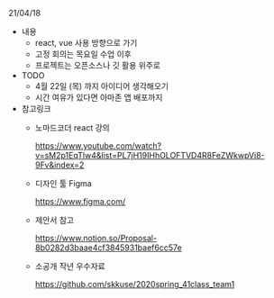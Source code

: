 21/04/18
- 내용
  - react, vue 사용 방향으로 가기
  - 고정 회의는 목요일 수업 이후
  - 프로젝트는 오픈소스나 깃 활용 위주로
- TODO
  - 4월 22일 (목) 까지 아이디어 생각해오기
  - 시간 여유가 있다면 아마존 앱 배포까지
- 참고링크
  - 노마드코더 react 강의
    
    https://www.youtube.com/watch?v=sM2p1EqTlw4&list=PL7jH19IHhOLOFTVD4R8FeZWkwpVi8-9Fv&index=2
  - 디자인 툴 Figma
    
    https://www.figma.com/
  - 제안서 참고
    
    https://www.notion.so/Proposal-8b0282d3baae4cf3845931baef6cc57e
  - 소공개 작년 우수자료
    
    https://github.com/skkuse/2020spring_41class_team1 

